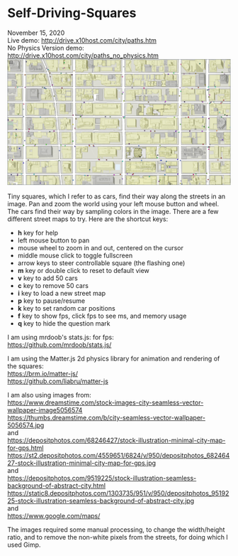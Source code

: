# Self-Driving-Squares

November 15, 2020  
Live demo: http://drive.x10host.com/city/paths.htm  
No Physics Version demo: http://drive.x10host.com/city/paths_no_physics.htm  
[![screenshot](https://github.com/thismain/Self-Driving-Squares/blob/main/screenshot8.png?raw=true)](http://drive.x10host.com/city/paths.htm)  
  
Tiny squares, which I refer to as cars, find their way along the streets in an image. Pan and zoom the world using your left mouse button and wheel. The cars find their way by sampling colors in the image. There are a few different street maps to try. Here are the shortcut keys: 
<ul>
<li><strong>h</strong> key for help</li>
<li>left mouse button to pan</li>
<li>mouse wheel to zoom in and out, centered on the cursor</li>
<li>middle mouse click to toggle fullscreen</li>
<li>arrow keys to steer controllable square (the flashing one)</li>
<li><strong>m</strong> key or double click to reset to default view</li>
<li><strong>v</strong> key to add 50 cars</li>
<li><strong>c</strong> key to remove 50 cars</li>
<li><strong>i</strong> key to load a new street map</li>
<li><strong>p</strong> key to pause/resume</li>
<li><strong>k</strong> key to set random car positions</li>
<li><strong>f</strong> key to show fps, click fps to see ms, and memory usage</li>
<li><strong>q</strong> key to hide the question mark</li>
</ul>
  
I am using mrdoob's stats.js: for fps:  
https://github.com/mrdoob/stats.js/  
  
I am using the Matter.js  2d physics library for animation and rendering of the squares:  
https://brm.io/matter-js/  
https://github.com/liabru/matter-js  
  
I am also using images from:  
https://www.dreamstime.com/stock-images-city-seamless-vector-wallpaper-image5056574  
https://thumbs.dreamstime.com/b/city-seamless-vector-wallpaper-5056574.jpg  
and  
https://depositphotos.com/68246427/stock-illustration-minimal-city-map-for-gps.html  
https://st2.depositphotos.com/4559651/6824/v/950/depositphotos_68246427-stock-illustration-minimal-city-map-for-gps.jpg  
and  
https://depositphotos.com/9519225/stock-illustration-seamless-background-of-abstract-city.html  
https://static8.depositphotos.com/1303735/951/v/950/depositphotos_9519225-stock-illustration-seamless-background-of-abstract-city.jpg  
and  
https://www.google.com/maps/  
  
The images required some manual processing, to change the width/height ratio, and to remove the non-white pixels from the streets, for doing which I used Gimp.  
  
